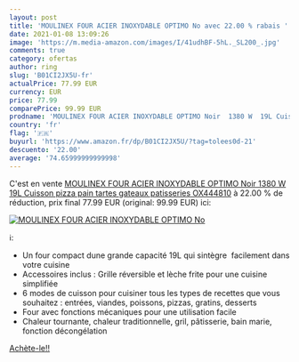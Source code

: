 ```yaml
---
layout: post
title: 'MOULINEX FOUR ACIER INOXYDABLE OPTIMO No avec 22.00 % rabais '
date: 2021-01-08 13:09:26
image: 'https://m.media-amazon.com/images/I/41udhBF-5hL._SL200_.jpg'
comments: true
category: ofertas
author: ring
slug: 'B01CI2JX5U-fr'
actualPrice: 77.99 EUR
currency: EUR
price: 77.99
comparePrice: 99.99 EUR
prodname: 'MOULINEX FOUR ACIER INOXYDABLE OPTIMO Noir  1380 W  19L Cuisson pizza pain tartes gateaux patisseries OX444810'
country: 'fr'
flag: '🇫🇷'
buyurl: 'https://www.amazon.fr/dp/B01CI2JX5U/?tag=tolees0d-21'
descuento: '22.00'
average: '74.65999999999998'
---
```


C'est en vente [MOULINEX FOUR ACIER INOXYDABLE OPTIMO Noir  1380 W  19L Cuisson pizza pain tartes gateaux patisseries OX444810](https://www.amazon.fr/dp/B01CI2JX5U/?tag=tolees0d-21)  à  22.00 % de réduction, prix final  77.99 EUR (original: 99.99 EUR) ici:

[![MOULINEX FOUR ACIER INOXYDABLE OPTIMO No](https://m.media-amazon.com/images/I/41udhBF-5hL._SL200_.jpg)](https://www.amazon.fr/dp/B01CI2JX5U/?tag=tolees0d-21)

ℹ️:

- Un four compact dune grande capacité 19L qui sintègre  facilement dans votre cuisine
- Accessoires inclus : Grille réversible et lèche frite pour une cuisine simplifiée
- 6 modes de cuisson pour cuisiner tous les types de recettes que vous souhaitez : entrées, viandes, poissons, pizzas, gratins, desserts
- Four avec fonctions mécaniques pour une utilisation facile
- Chaleur tournante, chaleur traditionnelle, gril, pâtisserie, bain marie, fonction décongélation

[Achète-le!!](https://www.amazon.fr/dp/B01CI2JX5U/?tag=tolees0d-21)
